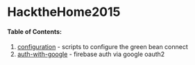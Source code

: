 # HacktheHome2015

#### Table of Contents:
1. [configuration](configuration) - scripts to configure the green bean connect
2. [auth-with-google](auth-with-google) - firebase auth via google oauth2
